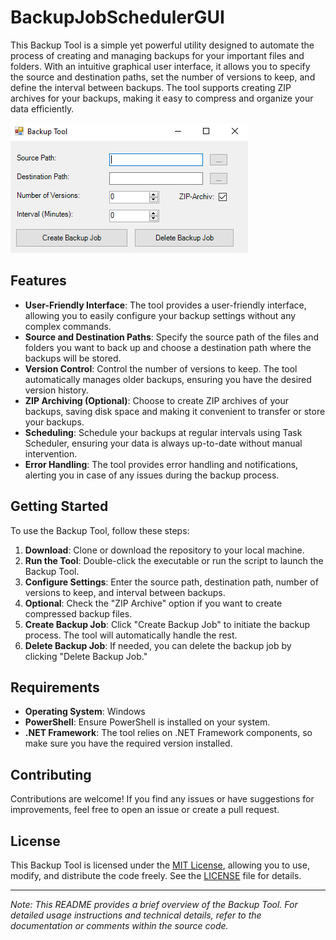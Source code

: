 # BackupJobSchedulerGUI

This Backup Tool is a simple yet powerful utility designed to automate the process of creating and managing backups for your important files and folders. With an intuitive graphical user interface, it allows you to specify the source and destination paths, set the number of versions to keep, and define the interval between backups. The tool supports creating ZIP archives for your backups, making it easy to compress and organize your data efficiently.

![Backup_Tool.png](Preview/Backup_Tool.png)

## Features

- **User-Friendly Interface**: The tool provides a user-friendly interface, allowing you to easily configure your backup settings without any complex commands.
- **Source and Destination Paths**: Specify the source path of the files and folders you want to back up and choose a destination path where the backups will be stored.
- **Version Control**: Control the number of versions to keep. The tool automatically manages older backups, ensuring you have the desired version history.
- **ZIP Archiving (Optional)**: Choose to create ZIP archives of your backups, saving disk space and making it convenient to transfer or store your backups.
- **Scheduling**: Schedule your backups at regular intervals using Task Scheduler, ensuring your data is always up-to-date without manual intervention.
- **Error Handling**: The tool provides error handling and notifications, alerting you in case of any issues during the backup process.
  
## Getting Started

To use the Backup Tool, follow these steps:

1. **Download**: Clone or download the repository to your local machine.
2. **Run the Tool**: Double-click the executable or run the script to launch the Backup Tool.
3. **Configure Settings**: Enter the source path, destination path, number of versions to keep, and interval between backups.
4. **Optional**: Check the "ZIP Archive" option if you want to create compressed backup files.
5. **Create Backup Job**: Click "Create Backup Job" to initiate the backup process. The tool will automatically handle the rest.
6. **Delete Backup Job**: If needed, you can delete the backup job by clicking "Delete Backup Job."

## Requirements

- **Operating System**: Windows
- **PowerShell**: Ensure PowerShell is installed on your system.
- **.NET Framework**: The tool relies on .NET Framework components, so make sure you have the required version installed.

## Contributing

Contributions are welcome! If you find any issues or have suggestions for improvements, feel free to open an issue or create a pull request.

## License

This Backup Tool is licensed under the [MIT License](LICENSE), allowing you to use, modify, and distribute the code freely. See the [LICENSE](LICENSE) file for details.

---

*Note: This README provides a brief overview of the Backup Tool. For detailed usage instructions and technical details, refer to the documentation or comments within the source code.*
